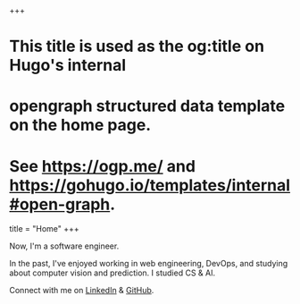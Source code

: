 +++
# This title is used as the og:title on Hugo's internal
# opengraph structured data template on the home page.
# See https://ogp.me/ and https://gohugo.io/templates/internal#open-graph.
title = "Home"
+++

Now, I'm a software engineer.

In the past, I've enjoyed working in web engineering, DevOps, and studying about computer vision and prediction. I studied CS & AI.

Connect with me on [LinkedIn](https://linkedin.com/in/hiskiapp) & [GitHub](https://github.com/hiskiapp).
